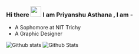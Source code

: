 ### Hi there <img src="https://github.com/PriyanshuDangi/PriyanshuDangi/blob/master/Hi.gif" width="29px"> I am Priyanshu Asthana , I am -

- A Sophomore at NIT Trichy
- A Graphic Designer

![Github stats](https://github-readme-stats.vercel.app/api?username=asthana001)
![Github Stats](https://github-readme-stats.vercel.app/api/top-langs/?username=asthana001)
